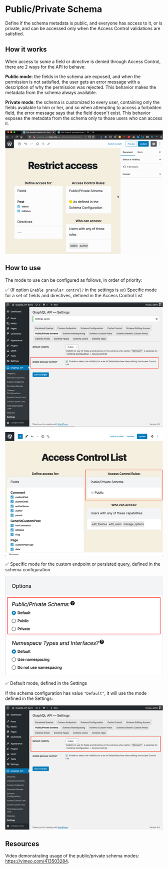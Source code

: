 # Public/Private Schema

Define if the schema metadata is public, and everyone has access to it, or is private, and can be accessed only when the Access Control validations are satisfied.

## How it works

When access to some a field or directive is denied through Access Control, there are 2 ways for the API to behave:

**Public mode**: the fields in the schema are exposed, and when the permission is not satisfied, the user gets an error message with a description of why the permission was rejected. This behavior makes the metadata from the schema always available.

**Private mode**: the schema is customized to every user, containing only the fields available to him or her, and so when attempting to access a forbidden field, the error message says that the field doesn't exist. This behavior exposes the metadata from the schema only to those users who can access it.

<a href="../../images/public-private-schema.gif" target="_blank">![Public/Private schema](../../images/public-private-schema.gif "Public/Private schema")</a>

## How to use

The mode to use can be configured as follows, in order of priority:

✅ (If option `Enable granular control?` in the settings is `on`) Specific mode for a set of fields and directives, defined in the Access Control List

<a href="../../images/settings-enable-granular-control.png" target="_blank">![Enable granular control?](../../images/settings-enable-granular-control.png "Enable granular control?")</a>

<a href="../../images/acl-public-private-schema-mode.png" target="_blank">![Individual Public/Private schema mode](../../images/acl-public-private-schema-mode.png "Individual Public/Private schema mode")</a>

✅ Specific mode for the custom endpoint or persisted query, defined in the schema configuration

<a href="../../images/schema-configuration-public-private-schema-mode.png" target="_blank">![Public/Private schema mode, set in the Schema configuration](../../images/schema-configuration-public-private-schema-mode.png "Public/Private schema mode, set in the Schema configuration")</a>

✅ Default mode, defined in the Settings

If the schema configuration has value `"Default"`, it will use the mode defined in the Settings:

<a href="../../images/default-public-private-schema-mode.png" target="_blank">![Defaul Public/Private schema mode](../../images/default-public-private-schema-mode.png "Defaul Public/Private schema mode")</a>

## Resources

Video demonstrating usage of the public/private schema modes: https://vimeo.com/413503284.
